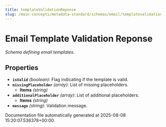 ```yaml
---
title: templateValidationReponse
slug: /main-concepts/metadata-standard/schemas/email/templatevalidationreponse
---
```


# Email Template Validation Reponse

*Schema defining email templates.*

## Properties

- **`isValid`** *(boolean)*: Flag indicating if the template is valid.
- **`missingPlaceholder`** *(array)*: List of missing placeholders.
  - **Items** *(string)*
- **`additionalPlaceholder`** *(array)*: List of additional placeholders.
  - **Items** *(string)*
- **`message`** *(string)*: Validation message.


Documentation file automatically generated at 2025-08-08 15:20:07.536378+00:00.
